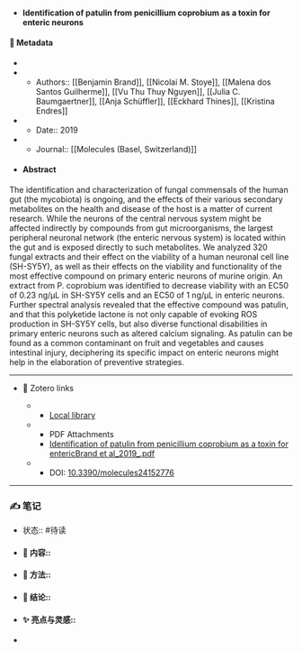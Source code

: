 - #### Identification of patulin from penicillium coprobium as a toxin for enteric neurons

#### 🔢 Metadata

  - 

  - * Authors:: [[Benjamin Brand]], [[Nicolai M. Stoye]], [[Malena dos Santos Guilherme]], [[Vu Thu Thuy Nguyen]], [[Julia C. Baumgaertner]], [[Anja Schüffler]], [[Eckhard Thines]], [[Kristina Endres]]

  - * Date:: 2019

  - * Journal:: [[Molecules (Basel, Switzerland)]]

- #### Abstract

The identification and characterization of fungal commensals of the human gut (the mycobiota) is ongoing, and the effects of their various secondary metabolites on the health and disease of the host is a matter of current research. While the neurons of the central nervous system might be affected indirectly by compounds from gut microorganisms, the largest peripheral neuronal network (the enteric nervous system) is located within the gut and is exposed directly to such metabolites. We analyzed 320 fungal extracts and their effect on the viability of a human neuronal cell line (SH-SY5Y), as well as their effects on the viability and functionality of the most effective compound on primary enteric neurons of murine origin. An extract from P. coprobium was identified to decrease viability with an EC50 of 0.23 ng/&micro;L in SH-SY5Y cells and an EC50 of 1 ng/&micro;L in enteric neurons. Further spectral analysis revealed that the effective compound was patulin, and that this polyketide lactone is not only capable of evoking ROS production in SH-SY5Y cells, but also diverse functional disabilities in primary enteric neurons such as altered calcium signaling. As patulin can be found as a common contaminant on fruit and vegetables and causes intestinal injury, deciphering its specific impact on enteric neurons might help in the elaboration of preventive strategies.


---

- 🔗 Zotero links

  - * [Local library](zotero://select/items/1_3Q35PD9Q)

  - * PDF Attachments
	- [Identification of patulin from penicillium coprobium as a toxin for entericBrand et al_2019_.pdf](zotero://open-pdf/library/items/9GE3TDBL)

  - * DOI: [10.3390/molecules24152776](https://doi.org/10.3390/molecules24152776)

---

### ✍️ 笔记

  - 状态:: #待读

* 
  #### 📖 内容:: 
* 
  #### 🧫 方法:: 
* 
  #### 💽 结论:: 
* 
  #### ✨ 亮点与灵感:: 
* 
